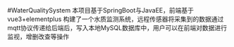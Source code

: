 #WaterQualitySystem
本项目基于SpringBoot与JavaEE，前端基于vue3+elementplus 构建了一个水质监测系统，远程传感器将采集到的数据通过mqtt协议传递给后端后，写入本地MySQL数据库中，用户可以在前端对数据进行监视，增删改查等操作
